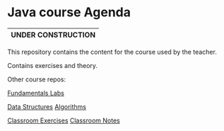 # Java course Agenda
| UNDER CONSTRUCTION |
| --- |


This repository contains the content for the course used by the teacher.

Contains exercises and theory.


Other course repos:

[Fundamentals Labs](https://github.com/CodingNomads/course-java-labs-fundamentals)

[Data Structures](https://github.com/CodingNomads/course-java-data-structures)
[Algorithms](https://github.com/CodingNomads/course-java-algorithms)

[Classroom Exercises](https://github.com/CodingNomads/course-java-classroom-exercises)
[Classroom Notes](https://github.com/CodingNomads/course-java-classroom-notes)
